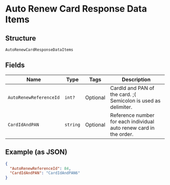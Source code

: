 
# Auto Renew Card Response Data Items

## Structure

`AutoRenewCardResponseDataItems`

## Fields

| Name | Type | Tags | Description |
|  --- | --- | --- | --- |
| `AutoRenewReferenceId` | `int?` | Optional | CardId and PAN of the card. ;( Semicolon is used as delimiter. |
| `CardIdAndPAN` | `string` | Optional | Reference number for each individual auto renew card in the order. |

## Example (as JSON)

```json
{
  "AutoRenewReferenceId": 84,
  "CardIdAndPAN": "CardIdAndPAN6"
}
```

